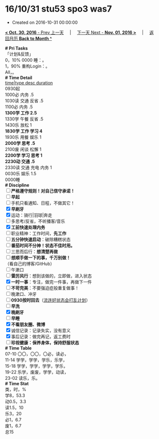 # 16/10/31 stu53 spo3 was7

- Created on 2016-10-31 00:00:00

[**< Oct. 30, 2016** - Prev 上一天](_archived/lifelogs/2016/10/d30.md) &nbsp; &nbsp; | &nbsp; &nbsp; [下一天 Next - **Nov. 01, 2016 >**](_archived/lifelogs/2016/11/d01.md) &nbsp; &nbsp; |  &nbsp; &nbsp; [返回月历 **Back to Month ^**](_archived/lifelogs/2016/10/index.md)
<br/><div><b># Pri Tasks</b></div><div>「计划&amp;反馈」</div><div>0，10% 0000 睡：。</div><div>1，90% 重构Login：。</div><div>All，。</div><div><b># Time Detail</b></div><div><u>time|type desc duration</u></div><div>0930起</div><div>1000必 内务 .5</div><div>1030读 交通 反省 .5</div><div>1100必 内务 .5</div><div><b>1300学 工作 2.5</b></div><div>1330学 午餐 反省 .5</div><div>1430乐 放松 1</div><div><b>1830学 工作 学习 4</b></div><div>1930乐 用餐 娱乐 1</div><div><b>2000学 思考 .5</b></div><div>2100废 闲谈 松懈 1</div><div><b>2200学 学习 思考 1</b></div><div><b>2230动 交通 .5</b></div><div>2330读 交通 充电 内务 1</div><div>0030乐 娱乐 1.5</div><div>0000睡</div><div><b># Discipline</b></div><div><b><input type="checkbox"/></b><b>严格遵守规则！对自己信守承诺！</b></div><div><b><input type="checkbox"/></b><b>早起</b></div><div><input type="checkbox"/>手机只看通知、日程，不做其它！</div><div><input checked="true" type="checkbox"/><b>早刷牙</b></div><div><input checked="true" type="checkbox"/>运动：骑行|羽球|奔走</div><div><input type="checkbox"/>多思考/反省，不听播客/音乐</div><div><input checked="true" type="checkbox"/><b>工前快速处理内务</b></div><div><input type="checkbox"/>职业精神：工作时间，<b>先工作</b></div><div><input type="checkbox"/><b>五分钟快速启动</b>：破除糟糕状态</div><div><b><input type="checkbox"/></b><b>番茄时间不分神！状态不佳时用。</b></div><div><input type="checkbox"/>三思而后行：<b>想清楚再做</b></div><div><input type="checkbox"/><b>想顺手做一下的事，千万别做！</b></div><div>（看自己的博客/GitHub）</div><div><input type="checkbox"/>午漱口</div><div><input type="checkbox"/><b>雷厉风行</b>：想到该做的，立即做，进入状态</div><div><input checked="true" type="checkbox"/><b>一时一事</b>：专注，做完一件事，再做下一件</div><div><input type="checkbox"/><b>不苛完美</b>：不要强迫症般重复做事！</div><div><input type="checkbox"/>晚漱口、冲牙</div><div><u><input type="checkbox"/></u><b>0930</b><b>按时回去</b>（<u>流连好状态会打乱计划</u>）</div><div><input type="checkbox"/><b>早洗</b></div><div><b><input checked="true" type="checkbox"/></b><b>晚刷牙</b></div><div><input type="checkbox"/><b>早睡</b></div><div><b><input checked="true" type="checkbox"/></b><b>不看朋友圈、微博</b></div><div><input checked="true" type="checkbox"/>诚信记录：记录失实，没有意义</div><div><input checked="true" type="checkbox"/>事后记录：做完再记，返工费时</div><div><b><input type="checkbox"/></b><b>珍视健康：保养身体，保持舒服状态</b></div><div><b># Time Table</b></div><div>07-10 〇〇，〇〇，〇必，读必，</div><div>11-14 学学，学学，学乐，乐学，</div><div>15-18 学学，学学，学学，学乐，</div><div>19-22 乐学，废废，学学，动读，</div><div>23-02 读乐，乐。</div><div><b># Time Stat</b></div><div>类，时，%</div><div>学8，53.3</div><div>动0.5，3.3</div><div>读1.5，10</div><div>乐3，20</div><div>必1，6.7</div><div>废1，6.7</div><div>总15</div>
